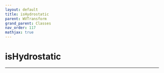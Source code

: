 ```yaml
---
layout: default
title: isHydrostatic
parent: WVTransform
grand_parent: Classes
nav_order: 117
mathjax: true
---
```


#  isHydrostatic




---

